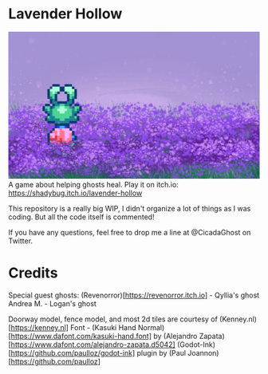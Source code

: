 # Lavender Hollow
![Lavender Hollow cover image, showing the protagonist, Ghasty, looking out over a field of Lavender.](https://github.com/shadybug/lavender-hollow/blob/master/lavender.png?raw=true)
A game about helping ghosts heal. Play it on itch.io:
https://shadybug.itch.io/lavender-hollow

This repository is a really big WIP, I didn't organize a lot of things as I was coding. But all the code itself is commented!

If you have any questions, feel free to drop me a line at @CicadaGhost on Twitter.

# Credits
Special guest ghosts:
(Revenorror)[https://revenorror.itch.io] - Qyllia's ghost
Andrea M. - Logan's ghost

Doorway model, fence model, and most 2d tiles are courtesy of (Kenney.nl)[https://kenney.nl]
Font - (Kasuki Hand Normal)[https://www.dafont.com/kasuki-hand.font] by (Alejandro Zapata)[https://www.dafont.com/alejandro-zapata.d5042]
(Godot-Ink)[https://github.com/paulloz/godot-ink] plugin by (Paul Joannon)[https://github.com/paulloz]
